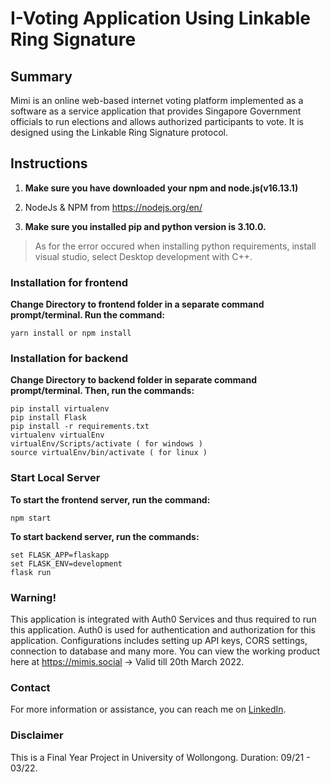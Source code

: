 # I-Voting Application Using Linkable Ring Signature

## Summary
Mimi is an online web-based internet voting platform implemented as a software as a service application that 
provides Singapore Government officials to run elections and allows authorized participants to vote. 
It is designed using the Linkable Ring Signature protocol.


## Instructions
1. **Make sure you have downloaded your npm and node.js(v16.13.1)**

2. NodeJs & NPM from https://nodejs.org/en/

3. **Make sure you installed pip and python version is 3.10.0.**
  >As for the error occured when installing python requirements, install visual studio, select Desktop development with C++.


### Installation for frontend
**Change Directory to frontend folder in a separate command prompt/terminal. Run the command:**
```
yarn install or npm install
```

### Installation for backend
**Change Directory to backend folder in separate command prompt/terminal. Then, run the commands:**
```
pip install virtualenv
pip install Flask
pip install -r requirements.txt
virtualenv virtualEnv
virtualEnv/Scripts/activate ( for windows )
source virtualEnv/bin/activate ( for linux )
```

### Start Local Server
**To start the frontend server, run the command:**
```
npm start
```
**To start backend server, run the commands:**
```
set FLASK_APP=flaskapp
set FLASK_ENV=development
flask run
```


### Warning!
This application is integrated with Auth0 Services and thus required to run this application. Auth0 is used for authentication and authorization for this application. Configurations includes setting up API keys, CORS settings, connection to database and many more.
You can view the working product here at https://mimis.social -> Valid till 20th March 2022.

### Contact
For more information or assistance, you can reach me on [LinkedIn](https://www.linkedin.com/in/wenhangoh/).

### Disclaimer
This is a Final Year Project in University of Wollongong. Duration: 09/21 - 03/22.
